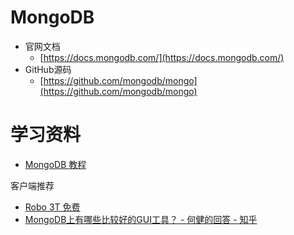 # MongoDB- 官网文档   - [https://docs.mongodb.com/](https://docs.mongodb.com/)- GitHub源码   - [https://github.com/mongodb/mongo](https://github.com/mongodb/mongo)# 学习资料- [MongoDB 教程](http://www.runoob.com/mongodb/mongodb-tutorial.html)客户端推荐- [Robo 3T 免费](https://robomongo.org/)- [MongoDB上有哪些比较好的GUI工具？ - 何健的回答 - 知乎](https://www.zhihu.com/question/31903748/answer/54321387)
